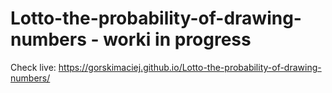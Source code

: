 # Lotto-the-probability-of-drawing-numbers - worki in progress

Check live: 
https://gorskimaciej.github.io/Lotto-the-probability-of-drawing-numbers/
